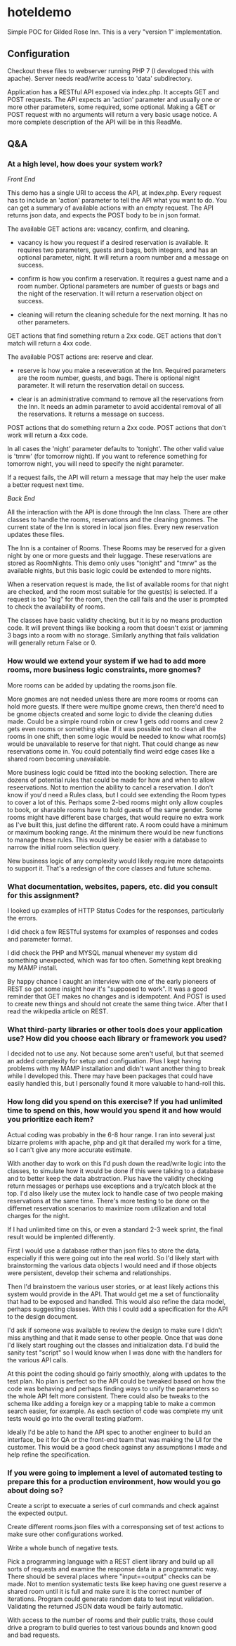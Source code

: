 # hoteldemo
Simple POC for Gilded Rose Inn.
This is a very "version 1" implementation.

## Configuration

Checkout these files to webserver running PHP 7 (I developed this with apache). Server needs read/write access to 'data' subdirectory.

Application has a RESTful API exposed via index.php. It accepts GET and POST requests.
The API expects an 'action' parameter and usually one or more other parameters, some required, some optional.
Making a GET or POST request with no arguments will return a very basic usage notice. A more complete description of the API will be in this ReadMe.

## Q&A
###	At a high level, how does your system work?

*Front End*

This demo has a single URI to access the API, at index.php. Every request has to include an 'action' parameter to tell the API what you want to do. You can get a summary of available actions with an empty request. The API returns json data, and expects the POST body to be in json format.

The available GET actions are: vacancy, confirm, and cleaning.

* vacancy is how you request if a desired reservation is available. It requires two parameters, guests and bags, both integers, and has an optional parameter, night. It will return a room number and a message on success.

* confirm is how you confirm a reservation. It requires a guest name and a room number. Optional parameters are number of guests or bags and the night of the reservation. It will return a reservation object on success.

* cleaning will return the cleaning schedule for the next morning. It has no other parameters.

GET actions that find something return a 2xx code. GET actions that don't match will return a 4xx code.

The available POST actions are: reserve and clear.

* reserve is how you make a reseveration at the Inn. Required parameters are the room number, guests, and bags. There is optional night parameter. It will return the reservation detail on success.

* clear is an administrative command to remove all the reservations from the Inn. It needs an admin parameter to avoid accidental removal of all the reservations. It returns a message on success.

POST actions that do something return a 2xx code. POST actions that don't work will return a 4xx code.

In all cases the 'night' parameter defaults to 'tonight'. The other valid value is 'tmrw' (for tomorrow night). If you want to reference something for tomorrow night, you will need to specify the night parameter.

If a request fails, the API will return a message that may help the user make a better request next time. 

*Back End*

All the interaction with the API is done through the Inn class. There are other classes to handle the rooms, reservations and the cleaning gnomes. The current state of the Inn is stored in local json files. Every new reservation updates these files.

The Inn is a container of Rooms. These Rooms may be reserved for a given night by one or more guests and their luggage. These reservations are stored as RoomNights. This demo only uses "tonight" and "tmrw" as the available nights, but this basic logic could be extended to more nights.

When a reservation request is made, the list of available rooms for that night are checked, and the room most suitable for the guest(s) is selected. If a request is too "big" for the room, then the call fails and the user is prompted to check the availability of rooms.

The classes have basic validity checking, but it is by no means production code. It will prevent things like booking a room that doesn't exist or jamming 3 bags into a room with no storage. Similarly anything that fails validation will generally return False or 0.

###	How would we extend your system if we had to add more rooms, more business logic constraints, more gnomes?

More rooms can be added by updating the rooms.json file.

More gnomes are not needed unless there are more rooms or rooms can hold more guests. If there were multipe gnome crews, then there'd need to be gnome objects created and some logic to divide the cleaning duties made. Could be a simple round robin or crew 1 gets odd rooms and crew 2 gets even rooms or something else. If it was possible not to clean all the rooms in one shift, then some logic would be needed to know what room(s) would be unavailable to reserve for that night. That could change as new reservations come in. You could potentially find weird edge cases like a shared room becoming unavailable.

More business logic could be fitted into the booking selection. There are dozens of potential rules that could be made for how and when to allow reseervations. Not to mention the ability to cancel a reservation. I don't know if you'd need a Rules class, but I could see extending the Room types to cover a lot of this. Perhaps some 2-bed rooms might only allow couples to book, or sharable rooms have to hold guests of the same gender. Some rooms might have different base charges, that would require no extra work as I've built this, just define the different rate. A room could have a minimum or maximum booking range. At the minimum there would be new functions to manage these rules. This would likely be easier with a database to narrow the initial room selection query.

New business logic of any complexity would likely require more datapoints to support it. That's a redesign of the core classes and future schema.

###	What documentation, websites, papers, etc. did you consult for this assignment?

I looked up examples of HTTP Status Codes for the responses, particularly the errors. 

I did check a few RESTful systems for examples of responses and codes and parameter format.

I did check the PHP and MYSQL manual whenever my system did something unexpected, which was far too often. Something kept breaking my MAMP install.

By happy chance I caught an interview with one of the early pioneers of REST so got some insight how it's "supposed to work". It was a good reminder that GET makes no changes and is idempotent. And POST is used to create new things and should not create the same thing twice. After that I read the wikipedia article on REST.

###	What third-party libraries or other tools does your application use? How did you choose each library or framework you used?

I decided not to use any. Not because some aren't useful, but that seemed an added complexity for setup and configuation. Plus I kept having problems with my MAMP installation and didn't want another thing to break while I developed this. There may have been packages that could have easily handled this, but I personally found it more valuable to hand-roll this.

###	How long did you spend on this exercise? If you had unlimited time to spend on this, how would you spend it and how would you prioritize each item? 

Actual coding was probably in the 6-8 hour range. I ran into several just bizarre prolems with apache, php and git that derailed my work for a time, so I can't give any more accurate estimate.

With another day to work on this I'd push down the read/write logic into the classes, to simulate how it would be done if this were talking to a database and to better keep the data abstraction. Plus have the validity checking return messages or perhaps use exceptions and a try/catch block at the top. I'd also likely use the mutex lock to handle case of two people making reservations at the same time. There's more testing to be done on the differnet reservation scenarios to maximize room utilization and total charges for the night.

If I had unlimited time on this, or even a standard 2-3 week sprint, the final result would be implented differently.

First I would use a database rather than json files to store the data, especially if this were going out into the real world. So I'd likely start with brainstorming the various data objects I would need and if those objects were persistent, develop their schema and relationships.

Then I'd brainstoem the various user stories, or at least likely actions this system would provide in the API. That would get me a set of functionality that had to be exposed and handled. This would also refine the data model, perhaps suggesting classes. With this I could add a specification for the API to the design document.

I'd ask if someone was available to review the design to make sure I didn't miss anything and that it made sense to other people. Once that was done I'd likely start roughing out the classes and initialization data. I'd build the sanity test "script" so I would know when I was done with the handlers for the various API calls.

At this point the coding should go fairly smoothly, along with updates to the test plan. No plan is perfect so the API could be tweaked based on how the code was behaving and perhaps finding ways to unify the parameters so the whole API felt more consistent. There could also be tweaks to the schema like adding a foreign key or a mapping table to make a common search easier, for example. As each section of code was complete my unit tests would go into the overall testing platform.

Ideally I'd be able to hand the API spec to another engineer to build an interface, be it for QA or the front-end team that was making the UI for the customer. This would be a good check against any assumptions I made and help refine the specification.

###	If you were going to implement a level of automated testing to prepare this for a production environment, how would you go about doing so?

Create a script to execuate a series of curl commands and check against the expected output.

Create different rooms.json files with a corresponsing set of test actions to make sure other configurations worked.

Write a whole bunch of negative tests.

Pick a programming language with a REST client library and build up all sorts of requests and examine the response data in a programmatic way. There should be several places where "input==output" checks can be made. Not to mention systematic tests like keep having one guest reserve a shared room until it is full and make sure it is the correct number of iterations. Program could generate random data to test input validation. Validating the returned JSON data woudl be fairly automatic.

With access to the number of rooms and their public traits, those could drive a program to build queries to test various bounds and known good and bad requests.
